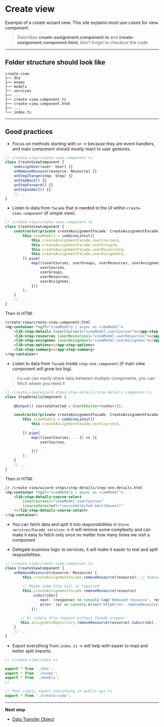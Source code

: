 # Create view

Example of a create wizard view. This site explains most use-cases for view component.

> Describes **create-assignment.component.ts** and **create-assignment.component.html**, don't forget to checkout the code.

***
## Folder structure should look like
```
create-view
├── dto
├── enums
├── models
├── services
├── ...
├── create-view.component.ts
├── create-view.component.html
├── ...
└── index.ts
```
***
## Good practices
* Focus on methods starting with `on` &rarr; because they are event handlers, and main component should mostly react to user gestures.
```typescript
// /create-view/create-view.component.ts
class CreateViewComponent {
    onAssignUser(user: User) {}
    onRemoveResouce(resource: Resource) {}
    onStepChange(step: Step) {}
    onStepBack() {}
    onStepForward() {}
    onStepSubmit() {}
    // ...
}
```

* Listen to data from `facade` that is needed in the UI within `create-view.component` (if simple view).
```typescript
// /create-view/create-view.component.ts
class CreateViewComponent {
    constructor(private createAssignmentFacade: CreateAssignmentFacade) {
        this.viewModel$ = combineLatest([
            this.createAssignmentFacade.userCourses$,
            this.createAssignmentFacade.userGroups$,
            this.createAssignmentFacade.userResources$,
            this.createAssignmentFacade.userAssignees$,
        ]).pipe(
            map(([userCourses, userGroups, userResources, userAssignees]) => ({
                userCourses,
                userGroups,
                userResources,
                userAssignees,
            }))
        );
    }
    // ...
}
```

Then in HTMl
```html
/create-view/create-view.component.html
<ng-container *ngIf="viewModel$ | async as viewModel">
    <lib-step-details [userCourses]="viewModel.userCourses"></app-step-details>
    <lib-step-resources [userResources]="viewModel.userResources"></app-step-resources>
    <lib-step-assignees [userAssignees]="viewModel.userAssignees"></app-step-assignees>
    <lib-step-options></app-step-options>
    <lib-step-summary></app-step-summary>
</ng-container>
```


* Listen to data from `facade` inside `step-one.component` (if main view component will grow too big).

> `Facade` can easily share data between multiple components, you can fetch where you need it

```typescript
// /create-view/wizard-steps/step-details/step-details.component.ts
class StepDetailsComponent {
    
    @Output() courseSelected = EventEmitter<number>();

    constructor(private createAssignmentFacade: CreateAssignmentFacade) {
        this.viewModel$ = combineLatest([
            this.createAssignmentFacade.userCourses$,
            ...
        ]).pipe(
            map(([userCourses, ...]) => ({
                userCourses,
                ...
            }))
        );
    }
    // ...
}
```

Then in HTMl
```html
// /create-view/wizard-steps/step-details/step-one.details.html
<ng-container *ngIf="viewModel$ | async as viewModel">
    <lib-step-details-course-select
        [userCourses]="viewModel.userCourses"
        (courseSelected)="courseSelected.emit($event)"
    ></lib-step-details-course-select>
</ng-container>
```

* You can fetch data and split it into responsibilities in `Store services/Facade services` &rarr; it will remove some complexity and can make it easy to fetch only once no matter how many times we visit a component

* Delegate business logic to services, it will make it easier to test and split resposibilities.
```typescript
// /create-view/create-view.component.ts
class CreateViewComponent {
    onRemoveResource(resource: Resource) {
        this.createAssignmentFacade.removeResource(resource); // Remove resource from store
        
        // Maybe some http call is required
        this.createAssignmentFacade.removeResource(resource)
            .subscribe({
                next: (response) => console.log('Removed resource', response.resource.id),
                error: (e) => console.error('HttpError: removeResource', e);
            });
            
       // Or simple http request without facade wrapper
       this.assignmentRepository.removeResource(resource).subscribe(...)
    }
    // ...
}
```

* Export everything from `index.ts` &rarr; will help with easier to read and better split imports.
```typescript
// /create-view/index.ts

export * from './dto';
export * from './enums';
export * from './models';
// ...

// Then simply export everything in public-api.ts
export * from './create-view';
```

***

**Next step**
* [Data Transfer Object](https://github.com/Walikuperek/Learn-Facade-Service/tree/master/lib-usage-example/create-view/dto)
